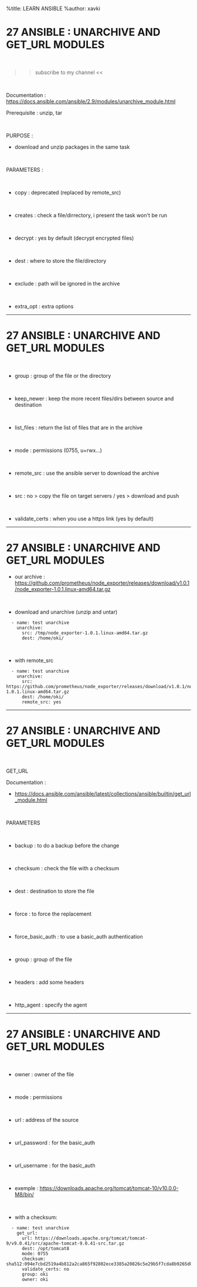 %title: LEARN ANSIBLE
%author: xavki


# 27 ANSIBLE : UNARCHIVE AND GET_URL MODULES

<br>

>> subscribe to my channel <<

<br>

Documentation : https://docs.ansible.com/ansible/2.9/modules/unarchive_module.html

Prerequisite : unzip, tar

<br>

PURPOSE :

* download and unzip packages in the same task

<br>

PARAMETERS :

<br>

* copy : deprecated (replaced by remote_src)

<br>

* creates : check a file/dirrectory, i present the task won't be run

<br>

* decrypt : yes by default (decrypt encrypted files)

<br>

* dest : where to store the file/directory

<br>

* exclude : path will be ignored in the archive

<br>

* extra_opt : extra options

-----------------------------------------------------------------------

# 27 ANSIBLE : UNARCHIVE AND GET_URL MODULES


<br>

* group : group of the file or the directory

<br>

* keep_newer : keep the more recent files/dirs between source and destination

<br>

* list_files : return the list of files that are in the archive

<br>

* mode : permissions (0755, u+rwx...)

<br>

* remote_src : use the ansible server to download the archive

<br>

* src : no > copy the file on target servers / yes > download and push

<br>

* validate_certs : when you use a https link (yes by default)


-----------------------------------------------------------------------

# 27 ANSIBLE : UNARCHIVE AND GET_URL MODULES


* our archive : https://github.com/prometheus/node_exporter/releases/download/v1.0.1/node_exporter-1.0.1.linux-amd64.tar.gz

<br>

* download and unarchive (unzip and untar)

```
  - name: test unarchive
    unarchive:
      src: /tmp/node_exporter-1.0.1.linux-amd64.tar.gz
      dest: /home/oki/
```

<br>

* with remote_src

```
  - name: test unarchive
    unarchive:
      src: https://github.com/prometheus/node_exporter/releases/download/v1.0.1/node_exporter-1.0.1.linux-amd64.tar.gz
      dest: /home/oki/
      remote_src: yes
```


-----------------------------------------------------------------------

# 27 ANSIBLE : UNARCHIVE AND GET_URL MODULES


<br>

GET_URL

Documentation :
  * https://docs.ansible.com/ansible/latest/collections/ansible/builtin/get_url_module.html

<br>

PARAMETERS

<br>

* backup : to do a backup before the change

<br>

* checksum : check the file with a checksum

<br>

* dest : destination to store the file

<br>

* force : to force the replacement

<br>

* force_basic_auth : to use a basic_auth authentication

<br>

* group : group of the file

<br>

* headers : add some headers

<br>

* http_agent : specify the agent

-----------------------------------------------------------------------

# 27 ANSIBLE : UNARCHIVE AND GET_URL MODULES


<br>

* owner : owner of the file

<br>

* mode : permissions

<br>

* url : address of the source

<br>

* url_password : for the basic_auth

<br>

* url_username : for the basic_auth

<br>


* exemple : https://downloads.apache.org/tomcat/tomcat-10/v10.0.0-M8/bin/

<br>

* with a checksum:

```
  - name: test unarchive
    get_url:
      url: https://downloads.apache.org/tomcat/tomcat-9/v9.0.41/src/apache-tomcat-9.0.41-src.tar.gz
      dest: /opt/tomcat8
      mode: 0755
      checksum: sha512:094e7cbd2519a4b812a2ca865f92802ece3385a20826c5e29b5f7cda8b9265d01ede6f598999f8aa2f1b04bcaca2e67e3f0132781b3f22007356df49ab6b1838
      validate_certs: no
      group: oki
      owner: oki
```

